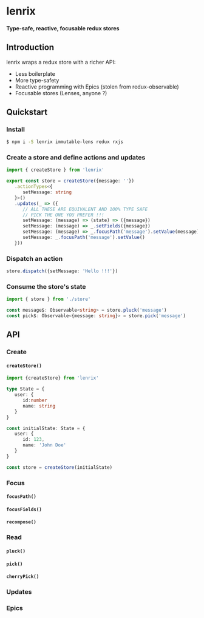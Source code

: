 # lenrix

#### Type-safe, reactive, focusable redux stores

## Introduction
lenrix wraps a redux store with a richer API:
 - Less boilerplate
 - More type-safety
 - Reactive programming with Epics (stolen from redux-observable)
 - Focusable stores (Lenses, anyone ?)

## Quickstart

### Install
```sh
$ npm i -S lenrix immutable-lens redux rxjs
```

### Create a store and define actions and updates
```ts
import { createStore } from 'lenrix'

export const store = createStore({message: ''})
   .actionTypes<{
      setMessage: string
   }>()
   .updates(_ => ({
      // ALL THESE ARE EQUIVALENT AND 100% TYPE SAFE
      // PICK THE ONE YOU PREFER !!!
      setMessage: (message) => (state) => ({message})
      setMessage: (message) => _.setFields({message})
      setMessage: (message) => _.focusPath('message').setValue(message)
      setMessage: _.focusPath('message').setValue()
   }))
```

### Dispatch an action
```ts
store.dispatch({setMessage: 'Hello !!!'})
```

### Consume the store's state
```ts
import { store } from './store'

const message$: Observable<string> = store.pluck('message')
const pick$: Observable<{message: string}> = store.pick('message')
```

## API

### Create

#### `createStore()`
```typescript
import {createStore} from 'lenrix'

type State = {
   user: {
      id:number
      name: string
   }
}

const initialState: State = {
   user: {
      id: 123,
      name: 'John Doe'
   }
}

const store = createStore(initialState)
```

### Focus

#### `focusPath()`

#### `focusFields()`

#### `recompose()`

### Read

#### `pluck()`

#### `pick()`

#### `cherryPick()`

### Updates

### Epics

